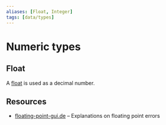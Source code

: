 ```yaml
---
aliases: [Float, Integer]
tags: [data/types]
---
```


# Numeric types

## Float

A [float](https://en.wikipedia.org/wiki/Floating-point_arithmetic) is used as a decimal number.

## Resources

- [floating-point-gui.de](https://floating-point-gui.de/) – Explanations on floating point errors